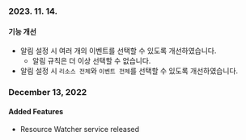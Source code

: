 ### 2023. 11. 14.
#### 기능 개선
* 알림 설정 시 여러 개의 이벤트를 선택할 수 있도록 개선하였습니다.
  * 알림 규칙은 더 이상 선택할 수 없습니다.
* 알림 설정 시 `리소스 전체`와 `이벤트 전체`를 선택할 수 있도록 개선하였습니다.

### December 13, 2022
#### Added Features

* Resource Watcher service released
